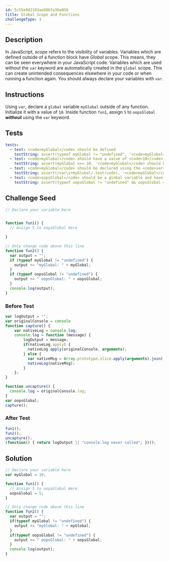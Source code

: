 ```yaml
---
id: 5c55e842103ae886fa3ba950
title: Global Scope and Functions
challengeType: 1
---
```


## Description
<section id='description'>
In JavaScript, <dfn>scope</dfn> refers to the visibility of variables. Variables which are defined outside of a function block have <dfn>Global</dfn> scope. This means, they can be seen everywhere in your JavaScript code.
Variables which are used without the <code>var</code> keyword are automatically created in the <code>global</code> scope. This can create unintended consequences elsewhere in your code or when running a function again. You should always declare your variables with <code>var</code>.
</section>

## Instructions
<section id='instructions'>
Using <code>var</code>, declare a <code>global</code> variable <code>myGlobal</code> outside of any function. Initialize it with a value of <code>10</code>.
Inside function <code>fun1</code>, assign <code>5</code> to <code>oopsGlobal</code> <strong><em>without</em></strong> using the <code>var</code> keyword.
</section>

## Tests
<section id='tests'>

```yml
tests:
  - text: <code>myGlobal</code> should be defined
    testString: assert(typeof myGlobal != "undefined", '<code>myGlobal</code> should be defined');
  - text: <code>myGlobal</code> should have a value of <code>10</code>
    testString: assert(myGlobal === 10, '<code>myGlobal</code> should have a value of <code>10</code>');
  - text: <code>myGlobal</code> should be declared using the <code>var</code> keyword
    testString: assert(/var\s+myGlobal/.test(code), '<code>myGlobal</code> should be declared using the <code>var</code> keyword');
  - text: <code>oopsGlobal</code> should be a global variable and have a value of <code>5</code>
    testString: assert(typeof oopsGlobal != "undefined" && oopsGlobal === 5, '<code>oopsGlobal</code> should be a global variable and have a value of <code>5</code>');

```

</section>

## Challenge Seed
<section id='challengeSeed'>

<div id='js-seed'>

```js
// Declare your variable here


function fun1() {
  // Assign 5 to oopsGlobal Here

}

// Only change code above this line
function fun2() {
  var output = "";
  if (typeof myGlobal != "undefined") {
    output += "myGlobal: " + myGlobal;
  }
  if (typeof oopsGlobal != "undefined") {
    output += " oopsGlobal: " + oopsGlobal;
  }
  console.log(output);
}
```

</div>

### Before Test
<div id='js-setup'>

```js
var logOutput = "";
var originalConsole = console
function capture() {
    var nativeLog = console.log;
    console.log = function (message) {
        logOutput = message;
        if(nativeLog.apply) {
          nativeLog.apply(originalConsole, arguments);
        } else {
          var nativeMsg = Array.prototype.slice.apply(arguments).join(' ');
          nativeLog(nativeMsg);
        }
    };
}

function uncapture() {
  console.log = originalConsole.log;
}
var oopsGlobal;
capture();
```

</div>

### After Test
<div id='js-teardown'>

```js
fun1();
fun2();
uncapture();
(function() { return logOutput || "console.log never called"; })();
```

</div>

</section>

## Solution
<section id='solution'>


```js
// Declare your variable here
var myGlobal = 10;

function fun1() {
  // Assign 5 to oopsGlobal Here
  oopsGlobal = 5;
}

// Only change code above this line
function fun2() {
  var output = "";
  if(typeof myGlobal != "undefined") {
    output += "myGlobal: " + myGlobal;
  }
  if(typeof oopsGlobal != "undefined") {
    output += " oopsGlobal: " + oopsGlobal;
  }
  console.log(output);
}
```

</section>
